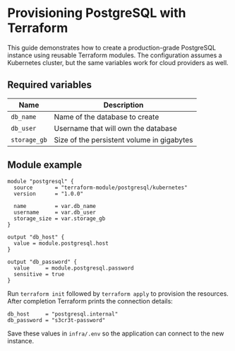 # Provisioning PostgreSQL with Terraform

This guide demonstrates how to create a production-grade PostgreSQL instance
using reusable Terraform modules. The configuration assumes a Kubernetes
cluster, but the same variables work for cloud providers as well.

## Required variables

| Name | Description |
| --- | --- |
| `db_name` | Name of the database to create |
| `db_user` | Username that will own the database |
| `storage_gb` | Size of the persistent volume in gigabytes |

## Module example

```hcl
module "postgresql" {
  source       = "terraform-module/postgresql/kubernetes"
  version      = "1.0.0"

  name         = var.db_name
  username     = var.db_user
  storage_size = var.storage_gb
}

output "db_host" {
  value = module.postgresql.host
}

output "db_password" {
  value     = module.postgresql.password
  sensitive = true
}
```

Run `terraform init` followed by `terraform apply` to provision the
resources. After completion Terraform prints the connection details:

```text
db_host     = "postgresql.internal"
db_password = "s3cr3t-password"
```

Save these values in `infra/.env` so the application can connect to the new
instance.
